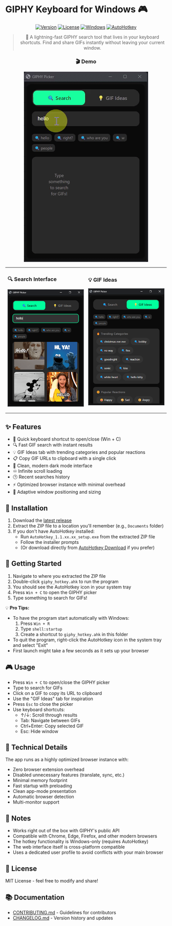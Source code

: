 # GIPHY Keyboard for Windows 🎮

<div align="center">

[![Version](https://img.shields.io/badge/version-1.0.2-blue.svg)](https://github.com/JWCow/GIPHYKEYBOARD-for-Windows/releases)
[![License](https://img.shields.io/badge/license-MIT-green.svg)](LICENSE)
[![Windows](https://img.shields.io/badge/platform-Windows-lightgrey.svg)](https://github.com/JWCow/GIPHYKEYBOARD-for-Windows)
[![AutoHotkey](https://img.shields.io/badge/AutoHotkey-1.1-red.svg)](https://www.autohotkey.com/)

> 🚀 A lightning-fast GIPHY search tool that lives in your keyboard shortcuts. Find and share GIFs instantly without leaving your current window.

### 🎬 Demo
![Demo](screenshots/demo.gif)

<table>
<tr>
<td width="50%">

### 🔍 Search Interface
![Search Interface](screenshots/search.png)

</td>
<td width="50%">

### 💡 GIF Ideas
![GIF Ideas](screenshots/ideas.png)

</td>
</tr>
</table>

</div>

## ✨ Features

* 🎯 Quick keyboard shortcut to open/close (Win + C)
* 🔍 Fast GIF search with instant results
* 💡 GIF Ideas tab with trending categories and popular reactions
* 📋 Copy GIF URLs to clipboard with a single click
* 🌙 Clean, modern dark mode interface
* ♾️ Infinite scroll loading
* 🕒 Recent searches history
* ⚡ Optimized browser instance with minimal overhead
* 🎨 Adaptive window positioning and sizing

## 🚀 Installation

1. Download the [latest release](https://github.com/JWCow/GIPHYKEYBOARD-for-Windows/releases/latest)
2. Extract the ZIP file to a location you'll remember (e.g., `Documents` folder)
3. If you don't have AutoHotkey installed:
   - Run `AutoHotkey_1.1.xx.xx_setup.exe` from the extracted ZIP file
   - Follow the installer prompts
   - (Or download directly from [AutoHotkey Download](https://www.autohotkey.com/download/) if you prefer)

## 🎯 Getting Started

1. Navigate to where you extracted the ZIP file
2. Double-click `giphy_hotkey.ahk` to run the program
3. You should see the AutoHotkey icon in your system tray
4. Press `Win + C` to open the GIPHY picker
5. Type something to search for GIFs!

💡 **Pro Tips:**
- To have the program start automatically with Windows:
  1. Press `Win + R`
  2. Type `shell:startup`
  3. Create a shortcut to `giphy_hotkey.ahk` in this folder
- To quit the program, right-click the AutoHotkey icon in the system tray and select "Exit"
- First launch might take a few seconds as it sets up your browser

## 🎮 Usage

* Press `Win + C` to open/close the GIPHY picker
* Type to search for GIFs
* Click on a GIF to copy its URL to clipboard
* Use the "GIF Ideas" tab for inspiration
* Press `Esc` to close the picker
* Use keyboard shortcuts:
  * ↑/↓: Scroll through results
  * Tab: Navigate between GIFs
  * Ctrl+Enter: Copy selected GIF
  * Esc: Hide window

## 📝️ Technical Details

The app runs as a highly optimized browser instance with:
* Zero browser extension overhead
* Disabled unnecessary features (translate, sync, etc.)
* Minimal memory footprint
* Fast startup with preloading
* Clean app-mode presentation
* Automatic browser detection
* Multi-monitor support

## 📝 Notes

* Works right out of the box with GIPHY's public API
* Compatible with Chrome, Edge, Firefox, and other modern browsers
* The hotkey functionality is Windows-only (requires AutoHotkey)
* The web interface itself is cross-platform compatible
* Uses a dedicated user profile to avoid conflicts with your main browser

## 📜 License

MIT License - feel free to modify and share!

## 📚 Documentation

* [CONTRIBUTING.md](CONTRIBUTING.md) - Guidelines for contributors
* [CHANGELOG.md](CHANGELOG.md) - Version history and updates